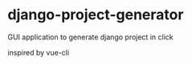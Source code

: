 # django-project-generator
GUI application to generate django project in click

inspired by vue-cli
